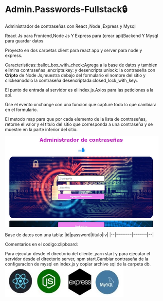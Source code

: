 # Admin.Passwords-Fullstack:lock:
Administrador de contraseñas con React ,Node ,Express y Mysql

<p>React Js para Frontend,Node Js Y Express para (crear api)Backend Y Mysql para guardar datos</p>
Proyecto en dos carpetas client para react app y server para node y express.
<p>Caracteristicas::ballot_box_with_check:Agrega a la base de datos y tambien elimina contraseñas ,encripta:key: y desencripta:unlock: la contraseña con <strong>Cripto</strong> de Node Js,muestra
debajo del formulario el nombre del sitio y clickeanodolo la contraseña desencriptada:closed_lock_with_key:.</p>

<p>El punto de entrada al servidor es el index.js.Axios para las peticiones a la api.</p>
Úse el evento onchange con una funcion que capture todo lo que cambiara en el formulario.

<p>El metodo map para que por cada elemento de la  lista de contraseñas, retorne el valor y el titulo del sitio que corresponda a una contraseña
y se muestre en la parte inferior del sitio.</p>

<img src="client/public/img/password.jpg" >

Base de datos con una tabla:
|id|password|titulo|iv|
|--|--------|-------|--|

<p>Comentarios en el codigo:clipboard:</p>
Para ejecutar desde el directorio del cliente ,yarn start y para ejecutar el servidor desde el directorio server, npm start.Cambiar 
contraseña de la configuracion de mysql en index.js y copiar archivo sql de la carpeta db.


<img src="client/public/img/stack_full.jpg" height="100" width="390">
